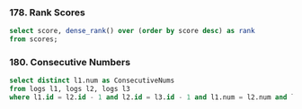 ### 178. Rank Scores
```sql
select score, dense_rank() over (order by score desc) as rank
from scores;
```

### 180. Consecutive Numbers
```sql
select distinct l1.num as ConsecutiveNums
from logs l1, logs l2, logs l3
where l1.id = l2.id - 1 and l2.id = l3.id - 1 and l1.num = l2.num and l2.num = l3.num;
```
